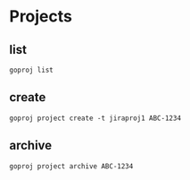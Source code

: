 # Projects

## list

```
goproj list
```

## create
```
goproj project create -t jiraproj1 ABC-1234
```

## archive

```
goproj project archive ABC-1234

```
